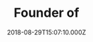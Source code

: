---
templateKey: testimonial
name: Michael Acton Smith
photo: michael-acton.jpg
title: Founder of
company: Calm.com
url: https://calm.com
date: 2018-08-29T15:07:10.000Z
image: michael-acton.jpg
emphasis: supportive
testimonial: A very special community… a group of super supportive, friendly and inspiring folks who want to build great companies and have some fun along the way. It’s about as good as you get, and I’ve seen it all on both sides of the pond
---